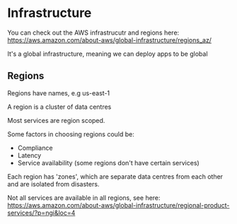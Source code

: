 # Infrastructure

You can check out the AWS infrastrucutr and regions here: https://aws.amazon.com/about-aws/global-infrastructure/regions_az/

It's a global infrastructure, meaning we can deploy apps to be global

## Regions

Regions have names, e.g us-east-1

A region is a cluster of data centres

Most services are region scoped.

Some factors in choosing regions could be:

- Compliance
- Latency
- Service availability (some regions don't have certain services)

Each region has 'zones', which are separate data centres from each other and are isolated from disasters.

Not all services are available in all regions, see here: https://aws.amazon.com/about-aws/global-infrastructure/regional-product-services/?p=ngi&loc=4  

